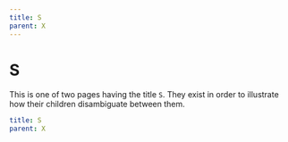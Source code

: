 ```yaml
---
title: S
parent: X
---
```


# S

This is one of two pages having the title `S`.
They exist in order to illustrate how their children disambiguate between them.

```yaml
title: S
parent: X
```
